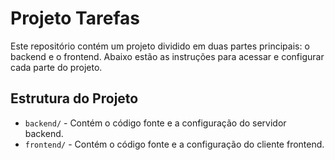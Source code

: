 # Projeto Tarefas

Este repositório contém um projeto dividido em duas partes principais: o backend e o frontend. Abaixo estão as instruções para acessar e configurar cada parte do projeto.

## Estrutura do Projeto

- `backend/` - Contém o código fonte e a configuração do servidor backend.
- `frontend/` - Contém o código fonte e a configuração do cliente frontend.
